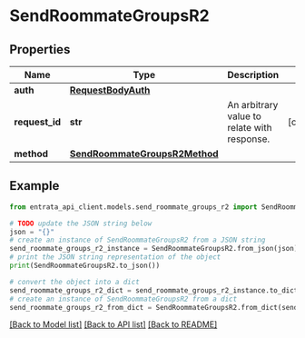 # SendRoommateGroupsR2


## Properties

Name | Type | Description | Notes
------------ | ------------- | ------------- | -------------
**auth** | [**RequestBodyAuth**](RequestBodyAuth.md) |  | 
**request_id** | **str** | An arbitrary value to relate with response. | [optional] 
**method** | [**SendRoommateGroupsR2Method**](SendRoommateGroupsR2Method.md) |  | 

## Example

```python
from entrata_api_client.models.send_roommate_groups_r2 import SendRoommateGroupsR2

# TODO update the JSON string below
json = "{}"
# create an instance of SendRoommateGroupsR2 from a JSON string
send_roommate_groups_r2_instance = SendRoommateGroupsR2.from_json(json)
# print the JSON string representation of the object
print(SendRoommateGroupsR2.to_json())

# convert the object into a dict
send_roommate_groups_r2_dict = send_roommate_groups_r2_instance.to_dict()
# create an instance of SendRoommateGroupsR2 from a dict
send_roommate_groups_r2_from_dict = SendRoommateGroupsR2.from_dict(send_roommate_groups_r2_dict)
```
[[Back to Model list]](../README.md#documentation-for-models) [[Back to API list]](../README.md#documentation-for-api-endpoints) [[Back to README]](../README.md)


